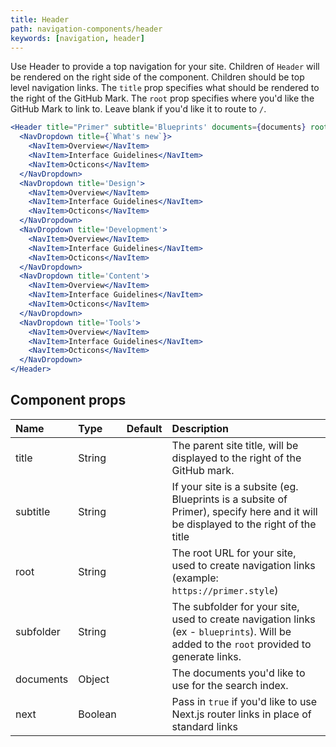 ```yaml
---
title: Header
path: navigation-components/header
keywords: [navigation, header]
---
```


Use Header to provide a top navigation for your site. Children of `Header` will be rendered on the right side of the component. Children should be top level navigation links. The `title` prop specifies what should be rendered to the right of the GitHub Mark. The `root` prop specifies where you'd like the GitHub Mark to link to. Leave blank if you'd like it to route to `/`.
```.jsx
<Header title="Primer" subtitle='Blueprints' documents={documents} root='https://primer.style' subfolder='blueprints' next>
  <NavDropdown title={`What's new`}>
    <NavItem>Overview</NavItem>
    <NavItem>Interface Guidelines</NavItem>
    <NavItem>Octicons</NavItem>
  </NavDropdown>
  <NavDropdown title='Design'>
    <NavItem>Overview</NavItem>
    <NavItem>Interface Guidelines</NavItem>
    <NavItem>Octicons</NavItem>
  </NavDropdown>
  <NavDropdown title='Development'>
    <NavItem>Overview</NavItem>
    <NavItem>Interface Guidelines</NavItem>
    <NavItem>Octicons</NavItem>
  </NavDropdown>
  <NavDropdown title='Content'>
    <NavItem>Overview</NavItem>
    <NavItem>Interface Guidelines</NavItem>
    <NavItem>Octicons</NavItem>
  </NavDropdown>
  <NavDropdown title='Tools'>
    <NavItem>Overview</NavItem>
    <NavItem>Interface Guidelines</NavItem>
    <NavItem>Octicons</NavItem>
  </NavDropdown>
</Header>
```



## Component props

| Name | Type | Default | Description |
| :- | :- | :-: | :- |
| title | String |  | The parent site title, will be displayed to the right of the GitHub mark. |
| subtitle | String |  | If your site is a subsite (eg. Blueprints is a subsite of Primer), specify here and it will be displayed to the right of the title |
| root | String |  | The root URL for your site, used to create navigation links (example: `https://primer.style`) |
| subfolder | String |  | The subfolder for your site, used to create navigation links (ex - `blueprints`). Will be added to the `root` provided to generate links. |
| documents | Object | | The documents you'd like to use for the search index. |
| next | Boolean | | Pass in `true` if you'd like to use Next.js router links in place of standard links |
